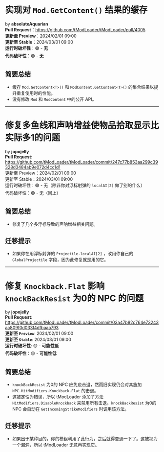 <!--
# `Implement Caching for Mod.GetContent() Results`
by **absoluteAquarian** has been merged.
**Pull Request:** <https://github.com/tModLoader/tModLoader/pull/4005>
**Arrives in Preview**: <t:1706749200:f>
**Arrives in Stable**: <t:1709254800:f>
**Runtime Breakage**: 🟢 - **None**
**Source-code Breakage**: 🟢 - **None**

## Short Summary
> - Caches the collection results from `Mod.GetContent<T>()` and `ModContent.GetContent<T>()` in order to improve performance when using them repeatedly
> - Does not change any public API in `Mod` nor `ModContent`
-->

# 实现对 `Mod.GetContent()` 结果的缓存
by **absoluteAquarian**  
**Pull Request**：<https://github.com/tModLoader/tModLoader/pull/4005>  
**更新至 Preview**：2024/02/01 09:00  
**更新至 Stable**：2024/03/01 09:00  
**运行时破坏性**：🟢 - **无**  
**代码破坏性**：🟢 - **无**

## 简要总结
- 缓存 `Mod.GetContent<T>()` 和 `ModContent.GetContent<T>()` 的集合结果以提升重复使用时的性能。
- 没有修改 `Mod` 和 `ModContent` 中的公开 API。

<!--
# 实现对 Mod.GetContent() 结果的缓存
by absoluteAquarian  
Pull Request：https://github.com/tModLoader/tModLoader/pull/4005  
更新至 Preview：2024/02/01 09:00  
更新至 Stable：2024/03/01 09:00  
运行时破坏性：🟢 - 无  
代码破坏性：🟢 - 无

## 简要总结
- 缓存 Mod.GetContent<T>() 和 ModContent.GetContent<T>() 的集合结果以提升重复使用时的性能。
- 没有修改 Mod 和 ModContent 中的公开 API。
-->

---

<!--
# `Fix Multilure and Sonar buff cause item-pickup-texts to be increased by 1`
by **jopojelly** has been merged.
**Pull Request:** <https://github.com/tModLoader/tModLoader/commit/247c77b853aa299c39328d3484ab9e072d4cc1d1>
**Arrives in Preview**: <t:1706749200:f>
**Arrives in Stable**: <t:1709254800:f>
**Runtime Breakage**: 🟢 - **None** (Unless you are doing something specific with bobber projectile localAI slots)

## Short Summary
> - Fixes multiple bobbers causing sonar buff related issues.

## Porting Notes
> - If you are using `Projectile.localAI[2]` in bobber projectiles, use your own GlobalProjectile field instead. The fix uses it.
-->

# 修复多鱼线和声呐增益使物品拾取显示比实际多1的问题
by **jopojelly**  
**Pull Request:** <https://github.com/tModLoader/tModLoader/commit/247c77b853aa299c39328d3484ab9e072d4cc1d1>  
更新至 Preview：2024/02/01 09:00  
更新至 Stable：2024/03/01 09:00  
运行时破坏性：🟢 - 无（除非你对浮标射弹的 `localAI[2]` 做了别的什么）  
代码破坏性：🟢 - 无（同上）

## 简要总结
- 修复了几个多浮标导致的声呐增益相关问题。

## 迁移提示
- 如果你在用浮标射弹的 `Projectile.localAI[2]` ，改用你自己的 `GlobalProjectile` 字段，因为此修复就是用的它。

<!--
# 修复多鱼线和声呐增益使物品拾取显示比实际多1的问题
by jopojelly
Pull Request: https://github.com/tModLoader/tModLoader/commit/247c77b853aa299c39328d3484ab9e072d4cc1d1
更新至 Preview：2024/02/01 09:00
更新至 Stable：2024/03/01 09:00
运行时破坏性：🟢 - 无（除非你对浮标射弹的 localAI[2] 做了别的什么）
代码破坏性：🟢 - 无（同上）


## 简要总结
- 修复了几个多浮标导致的声呐增益相关问题。

## 迁移提示
- 如果你在用浮标射弹的 Projectile.localAI[2] ，改用你自己的 GlobalProjectile 字段，因为此修复就是用的它。
-->

---

<!--
# `Fix Knockback.Flat affecting NPC with knockBackResist values of 0`
by **jopojelly** has been merged.
**Pull Request:** <https://github.com/tModLoader/tModLoader/commit/03a47b82c764e73243aa809f0d033f4dfbaaa793>
**Arrives in Preview**: <t:1706749200:f>
**Arrives in Stable**: <t:1709254800:f>
**Runtime Breakage**: 🟡 - **Unlikely**

## Short Summary
> - `NPC` with `knockBackResist` values of 0 are supposed to be immune to knockback, but the old implementation would apply knockback to NPC if `NPC.HitModifiers.Knockback.Flat` were assigned a value. 
> - This was deemed incorrect, so a `DisableKnockback` method was added to disable knockback altogether. It is automatically applied to NPC with `knockBackResist` values of 0

## Porting Notes
> - If, for some reason, your mod depended on this behavior, you'll have to devise a workaround. This behavior has been deemed incorrect so an easy workaround has not been implemented.
-->

# 修复 `Knockback.Flat` 影响 `knockBackResist` 为0的 NPC 的问题
by **jopojelly**  
**Pull Request:** <https://github.com/tModLoader/tModLoader/commit/03a47b82c764e73243aa809f0d033f4dfbaaa793>  
**更新至 `Preview`**: 2024/02/01 09:00  
**更新至 `Stable`**: 2024/03/01 09:00  
**运行时破坏性**: 🟡 - **可能性低**  
**代码破坏性**：🟡 - **可能性低**

## 简要总结
- `knockBackResist` 为0的 NPC 应免疫击退，然而旧实现仍会对其施加 `NPC.HitModifiers.Knockback.Flat` 的击退。
- 这被定性为错误，所以 tModLoader 添加了方法 `HitModifiers.DisableKnockback` 来禁用所有击退。`knockBackResist` 为0的 NPC 会自动在 `GetIncomingStrikeModifiers` 时调用该方法。

## 迁移提示
- 如果出于某种目的，你的模组利用了此行为，之后就得变通一下了。这被视为一个漏洞，所以 tModLoader 无意再实现它。

<!--
# 修复 Knockback.Flat 影响 knockBackResist 为0的 NPC 的问题
by jopojelly
Pull Request: https://github.com/tModLoader/tModLoader/commit/03a47b82c764e73243aa809f0d033f4dfbaaa793
更新至 Preview: 2024/02/01 09:00
更新至 Stable: 2024/03/01 09:00
运行时破坏性: 🟡 - 可能性低
代码破坏性：🟡 - 可能性低

## 简要总结
- knockBackResist 为0的 NPC 应免疫击退，然而旧实现仍会对其施加 NPC.HitModifiers.Knockback.Flat 的击退。
- 这被定性为错误，所以 tModLoader 添加了方法 HitModifiers.DisableKnockback 来禁用所有击退。knockBackResist 为0的 NPC 会自动在 GetIncomingStrikeModifiers 时调用该方法。

## 迁移提示
- 如果出于某种目的，你的模组利用了此行为，之后就得变通一下了。这被视为一个漏洞，所以 tModLoader 无意再实现它。
-->
